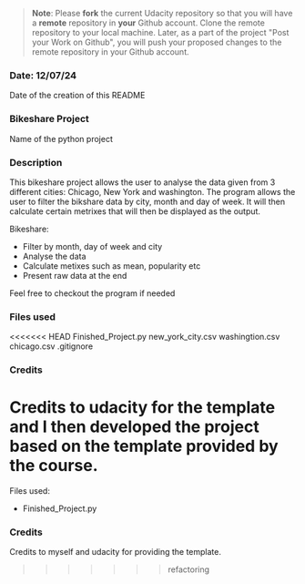 >**Note**: Please **fork** the current Udacity repository so that you will have a **remote** repository in **your** Github account. Clone the remote repository to your local machine. Later, as a part of the project "Post your Work on Github", you will push your proposed changes to the remote repository in your Github account.

### Date: 12/07/24 
Date of the creation of this README

### Bikeshare Project
Name of the python project

### Description
This bikeshare project allows the user to analyse the data given from 3 different cities: Chicago, New York and washington. The program allows the user to filter the bikshare data by city, month and day of week. It will then calculate certain metrixes that will then be displayed as the output.

Bikeshare:
- Filter by month, day of week and city
- Analyse the data
- Calculate metixes such as mean, popularity etc
- Present raw data at the end

 Feel free to checkout the program if needed

### Files used
<<<<<<< HEAD
Finished_Project.py
new_york_city.csv
washingtion.csv
chicago.csv
.gitignore

### Credits
Credits to udacity for the template and I then developed the project based on the template provided by the course. 
=======
Files used:
- Finished_Project.py


### Credits
Credits to myself and udacity for providing the template.

>>>>>>> refactoring
